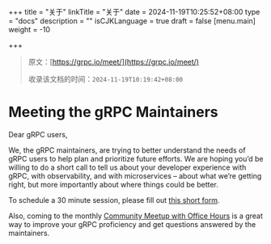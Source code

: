 +++
title = "关于"
linkTitle = "关于"
date = 2024-11-19T10:25:52+08:00
type = "docs"
description = ""
isCJKLanguage = true
draft = false
[menu.main]
    weight = -10

+++

> 原文：[https://grpc.io/meet/](https://grpc.io/meet/)
>
> 收录该文档的时间：`2024-11-19T10:19:42+08:00`

# Meeting the gRPC Maintainers

Dear gRPC users,

We, the gRPC maintainers, are trying to better understand the needs of gRPC users to help plan and prioritize future efforts. We are hoping you’d be willing to do a short call to tell us about your developer experience with gRPC, with observability, and with microservices – about what we’re getting right, but more importantly about where things could be better.

To schedule a 30 minute session, please fill out [this short form](https://docs.google.com/forms/d/e/1FAIpQLSe1klQIom5SnpL7czmNFI9MZHy_eNwOCHghV0e61hTzY93qWw/viewform?usp=sf_link).

Also, coming to the monthly [Community Meetup with Office Hours](https://www.meetup.com/grpcio/events) is a great way to improve your gRPC proficiency and get questions answered by the maintainers.